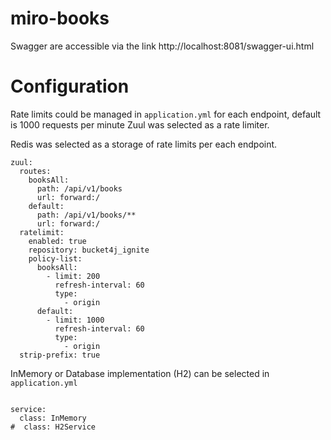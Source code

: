 # miro-books

Swagger are accessible via the link http://localhost:8081/swagger-ui.html


# Configuration
Rate limits could be managed in `application.yml` for each endpoint, default is 1000 requests per minute
Zuul was selected as a rate limiter. 

Redis was selected as a storage of rate limits per each endpoint.
```
zuul:
  routes:
    booksAll:
      path: /api/v1/books
      url: forward:/
    default:
      path: /api/v1/books/**
      url: forward:/
  ratelimit:
    enabled: true
    repository: bucket4j_ignite
    policy-list:
      booksAll:
        - limit: 200
          refresh-interval: 60
          type:
            - origin
      default:
        - limit: 1000
          refresh-interval: 60
          type:
            - origin
  strip-prefix: true
```              
InMemory or Database implementation (H2) can be selected in ``application.yml`` 

```

service:
  class: InMemory
#  class: H2Service

```       